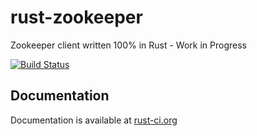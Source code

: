 rust-zookeeper
==============

Zookeeper client written 100% in Rust - Work in Progress

[![Build Status](https://travis-ci.org/bonifaido/rust-zookeeper.svg?branch=master)](https://travis-ci.org/bonifaido/rust-zookeeper)

## Documentation
Documentation is available at [rust-ci.org](http://www.rust-ci.org/bonifaido/rust-zookeeper/doc/rust-zookeeper/)
